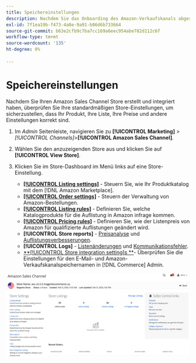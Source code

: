 ```yaml
---
title: Speichereinstellungen
description: Nachdem Sie das Onboarding des Amazon-Verkaufskanals abgeschlossen haben, überprüfen Sie die [!DNL Commerce] Store-Einstellungen.
exl-id: 7f1ea19b-f473-4a8e-9a91-b06d6b733664
source-git-commit: b63e2cfb9c7ba7cc169a6eec954abe782d112c6f
workflow-type: tm+mt
source-wordcount: '135'
ht-degree: 0%

---
```


# Speichereinstellungen

Nachdem Sie Ihren Amazon Sales Channel Store erstellt und integriert haben, überprüfen Sie Ihre standardmäßigen Store-Einstellungen, um sicherzustellen, dass Ihr Produkt, Ihre Liste, Ihre Preise und andere Einstellungen korrekt sind.

1. Im _Admin_ Seitenleiste, navigieren Sie zu **[!UICONTROL Marketing]** > _[!UICONTROL Channels]_>**[!UICONTROL Amazon Sales Channel]**.

1. Wählen Sie den anzuzeigenden Store aus und klicken Sie auf **[!UICONTROL View Store]**.

1. Klicken Sie im Store-Dashboard im Menü links auf eine Store-Einstellung.

   - [**[!UICONTROL Listing settings]**](./listing-settings.md) - Steuern Sie, wie Ihr Produktkatalog mit dem [!DNL Amazon Marketplace].
   - [**[!UICONTROL Order settings]**](./order-settings.md) - Steuern der Verwaltung von Amazon-Bestellungen.
   - [**[!UICONTROL Listing rules]**](./listing-rules.md) - Definieren Sie, welche Katalogprodukte für die Auflistung in Amazon infrage kommen.
   - [**[!UICONTROL Pricing rules]**](./pricing-products.md) - Definieren Sie, wie der Listenpreis von Amazon für qualifizierte Auflistungen geändert wird.
   - **[!UICONTROL Store reports]** - [Preisanalyse](./competitive-price-analysis.md) und [Auflistungsverbesserungen](./listing-improvements.md).
   - **[!UICONTROL Logs]** - [Listenänderungen](./listing-changes-log.md) und [Kommunikationsfehler](./communication-errors-log.md).
   - [**[!UICONTROL Store integration setting]s **](./store-integration-settings.md)- Überprüfen Sie die Einstellungen für den E-Mail- und Amazon-Verkaufskanalspeichernamen in [!DNL Commerce] Admin.

![Dashboard speichern](assets/ob-store-review.png)
